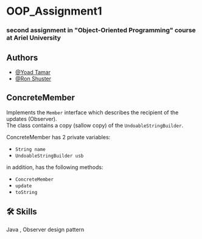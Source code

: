 
# OOP_Assignment1

### second assignment in "Object-Oriented Programming" course at Ariel University 

## Authors

- [@Yoad Tamar](https://github.com/YoadTamar)
- [@Ron Shuster](https://github.com/shusteron)


## ConcreteMember
Implements the `Member` interface which describes the recipient of the updates (Observer). <br>
The class contains a copy (sallow copy) of the `UndoableStringBuilder`. 

ConcreteMember has 2 private variables:
-  `String name` 
- `UndoableStringBuilder usb`

  
in addition, has the following methods:
- `ConcreteMember`
- `update`
- `toString`



## 🛠 Skills
Java , Observer design pattern

